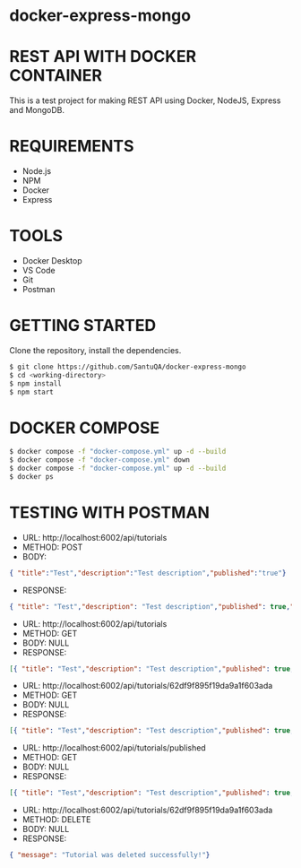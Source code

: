 # docker-express-mongo
# REST API WITH DOCKER CONTAINER
This is a test project for making REST API using Docker, NodeJS, Express and MongoDB.

# REQUIREMENTS

-   Node.js
-   NPM
-   Docker
-   Express

# TOOLS

-   Docker Desktop
-   VS Code
-   Git
-   Postman

# GETTING STARTED
Clone the repository, install the dependencies.
```bash
$ git clone https://github.com/SantuQA/docker-express-mongo
$ cd <working-directory>   
$ npm install
$ npm start
```

# DOCKER COMPOSE
```bash
$ docker compose -f "docker-compose.yml" up -d --build                      //START
$ docker compose -f "docker-compose.yml" down                               //STOP
$ docker compose -f "docker-compose.yml" up -d --build                      //RESTART
$ docker ps                                                                 //SHOW RUNNING PORT
```

# TESTING WITH POSTMAN

<!-- CREATE RESOURCE -->
- URL: http://localhost:6002/api/tutorials 
- METHOD: POST
- BODY:     
```json
{ "title":"Test","description":"Test description","published":"true"}
```
- RESPONSE:
```json
{ "title": "Test","description": "Test description","published": true,"createdAt": "2022-07-27T05:53:09.392Z","updatedAt": "2022-07-27T05:53:09.392Z","id": "62e0d2c5ffec4c3429d0cb12"}
```
            
<!-- GET RESOURCE -->            
- URL: http://localhost:6002/api/tutorials
- METHOD: GET
- BODY: NULL
- RESPONSE: 
```json
[{ "title": "Test","description": "Test description","published": true,"createdAt": "2022-07-26T08:02:17.634Z","updatedAt": "2022-07-26T08:02:17.634Z","id": "62df9f895f19da9a1f603ada"}]
 ```
<!-- GET RESOURCE BY ID -->             
- URL: http://localhost:6002/api/tutorials/62df9f895f19da9a1f603ada 
- METHOD: GET
- BODY:     NULL
- RESPONSE: 
```json
[{ "title": "Test","description": "Test description","published": true,"createdAt": "2022-07-26T08:02:17.634Z","updatedAt": "2022-07-26T08:02:17.634Z","id": "62df9f895f19da9a1f603ada"}]
```
<!-- GET RESOURCE BY USING FLAG -->   
- URL: http://localhost:6002/api/tutorials/published 
- METHOD: GET
- BODY:     NULL
- RESPONSE: 
```json
[{ "title": "Test","description": "Test description","published": true,"createdAt": "2022-07-26T08:02:17.634Z","updatedAt": "2022-07-26T08:02:17.634Z","id": "62df9f895f19da9a1f603ada"}]  
```
<!-- DELETE RESOURCE BY ID  -->                     
- URL: http://localhost:6002/api/tutorials/62df9f895f19da9a1f603ada 
- METHOD: DELETE
- BODY:     NULL
- RESPONSE: 
```json
{ "message": "Tutorial was deleted successfully!"} 
```





